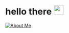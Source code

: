 # hello there <img src="[https://archiiv.cc/assets/catjaam.gif](https://archiiv.cc/assets/catjam.gif)" width="30px"> 
[![About Me](https://img.shields.io/badge/archiiv.cc-8A2BE2)](https://archiiv.cc)
